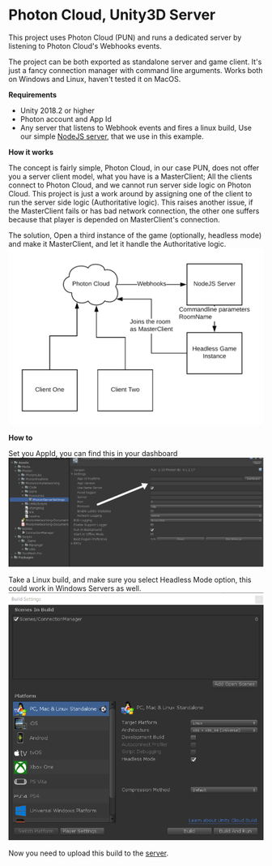 
# Photon Cloud, Unity3D Server
This project uses Photon Cloud (PUN) and runs a dedicated server by listening to Photon Cloud's Webhooks events.

The project can be both exported as standalone server and game client. It's just a fancy connection manager with command line arguments. Works both on Windows and Linux, haven't tested it on MacOS.

**Requirements**
 - Unity 2018.2 or higher 
 - Photon account and App Id
 - Any server that listens to Webhook events and fires a linux build,  Use our simple [NodeJS server](https://github.com/hammerplay-studios/pun-dedicated-server), that we use in this example.

**How it works**

The concept is fairly simple, Photon Cloud, in our case PUN, does not offer you a server client model, what you have is a MasterClient; All the clients connect to Photon Cloud, and we cannot run server side logic on Photon Cloud. This project is just a work around by assigning one of the client to run the server side logic (Authoritative logic). This raises another issue, if the MasterClient fails or has bad network connection, the other one suffers because that player is depended on MasterClient's connection.

The solution, Open a third instance of the game (optionally, headless mode) and make it MasterClient, and let it handle the Authoritative logic.
![FlowChart](https://raw.githubusercontent.com/hammerplay-studios/pun-unity-server/develop/Docs/images/flow-chart.png)

**How to**

Set you AppId, you can find this in your dashboard
![Set App Id for Photon](https://github.com/hammerplay-studios/pun-unity-server/blob/develop/Docs/images/AppId.png?raw=true)

Take a Linux build, and make sure you select Headless Mode option, this could work in Windows Servers as well.
![enter image description here](https://github.com/hammerplay-studios/pun-unity-server/blob/develop/Docs/images/Build.png?raw=true)

Now you need to upload this build to the [server](%28https://github.com/hammerplay-studios/pun-dedicated-server).
